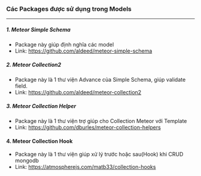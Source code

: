 ### Các Packages được sử dụng trong Models
--------

##### 1. Meteor Simple Schema
- Package này giúp định nghĩa các model
- Link: https://github.com/aldeed/meteor-simple-schema


##### 2. Meteor Collection2
- Package này là 1 thư viện Advance của Simple Schema, giúp  validate field.
- Link: https://github.com/aldeed/meteor-collection2

##### 3. Meteor Collection Helper
- Package này là 1 thư viện trợ giúp cho Collection Meteor với Template
- Link: https://github.com/dburles/meteor-collection-helpers

#### 4. Meteor Collection Hook
- Package này là 1 thư viện giúp xử lý trước hoặc sau(Hook) khi CRUD mongodb
- Link: https://atmospherejs.com/matb33/collection-hooks